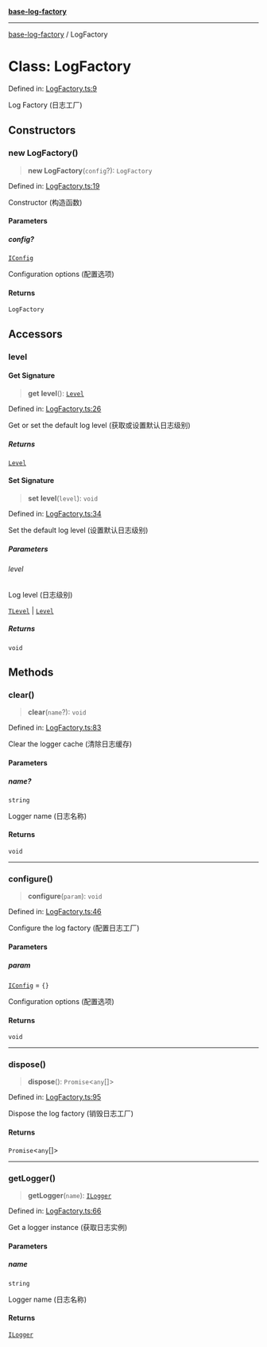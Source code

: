 [**base-log-factory**](../index.md)

***

[base-log-factory](../index.md) / LogFactory

# Class: LogFactory

Defined in: [LogFactory.ts:9](https://github.com/fengxinming/log-base/blob/a5fb852e6e988415aefb3bad08caae82eaa58e63/src/LogFactory.ts#L9)

Log Factory (日志工厂)

## Constructors

### new LogFactory()

> **new LogFactory**(`config`?): `LogFactory`

Defined in: [LogFactory.ts:19](https://github.com/fengxinming/log-base/blob/a5fb852e6e988415aefb3bad08caae82eaa58e63/src/LogFactory.ts#L19)

Constructor (构造函数)

#### Parameters

##### config?

[`IConfig`](../interfaces/IConfig.md)

Configuration options (配置选项)

#### Returns

`LogFactory`

## Accessors

### level

#### Get Signature

> **get** **level**(): [`Level`](../enumerations/Level.md)

Defined in: [LogFactory.ts:26](https://github.com/fengxinming/log-base/blob/a5fb852e6e988415aefb3bad08caae82eaa58e63/src/LogFactory.ts#L26)

Get or set the default log level (获取或设置默认日志级别)

##### Returns

[`Level`](../enumerations/Level.md)

#### Set Signature

> **set** **level**(`level`): `void`

Defined in: [LogFactory.ts:34](https://github.com/fengxinming/log-base/blob/a5fb852e6e988415aefb3bad08caae82eaa58e63/src/LogFactory.ts#L34)

Set the default log level (设置默认日志级别)

##### Parameters

###### level

Log level (日志级别)

[`TLevel`](../type-aliases/TLevel.md) | [`Level`](../enumerations/Level.md)

##### Returns

`void`

## Methods

### clear()

> **clear**(`name`?): `void`

Defined in: [LogFactory.ts:83](https://github.com/fengxinming/log-base/blob/a5fb852e6e988415aefb3bad08caae82eaa58e63/src/LogFactory.ts#L83)

Clear the logger cache (清除日志缓存)

#### Parameters

##### name?

`string`

Logger name (日志名称)

#### Returns

`void`

***

### configure()

> **configure**(`param`): `void`

Defined in: [LogFactory.ts:46](https://github.com/fengxinming/log-base/blob/a5fb852e6e988415aefb3bad08caae82eaa58e63/src/LogFactory.ts#L46)

Configure the log factory (配置日志工厂)

#### Parameters

##### param

[`IConfig`](../interfaces/IConfig.md) = `{}`

Configuration options (配置选项)

#### Returns

`void`

***

### dispose()

> **dispose**(): `Promise`\<`any`[]\>

Defined in: [LogFactory.ts:95](https://github.com/fengxinming/log-base/blob/a5fb852e6e988415aefb3bad08caae82eaa58e63/src/LogFactory.ts#L95)

Dispose the log factory (销毁日志工厂)

#### Returns

`Promise`\<`any`[]\>

***

### getLogger()

> **getLogger**(`name`): [`ILogger`](../interfaces/ILogger.md)

Defined in: [LogFactory.ts:66](https://github.com/fengxinming/log-base/blob/a5fb852e6e988415aefb3bad08caae82eaa58e63/src/LogFactory.ts#L66)

Get a logger instance (获取日志实例)

#### Parameters

##### name

`string`

Logger name (日志名称)

#### Returns

[`ILogger`](../interfaces/ILogger.md)
